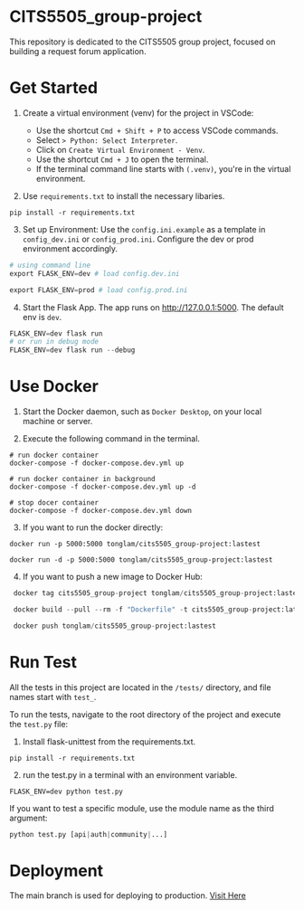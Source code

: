 # CITS5505_group-project

This repository is dedicated to the CITS5505 group project, focused on building a request forum application.

# Get Started

1. Create a virtual environment (venv) for the project in VSCode:

   - Use the shortcut `Cmd + Shift + P` to access VSCode commands.
   - Select `> Python: Select Interpreter`.
   - Click on `Create Virtual Environment - Venv`.
   - Use the shortcut `Cmd + J` to open the terminal.
   - If the terminal command line starts with `(.venv)`, you're in the virtual environment.

2. Use `requirements.txt` to install the necessary libaries.

```shell
pip install -r requirements.txt
```

3. Set up Environment: Use the `config.ini.example` as a template in `config_dev.ini` or `config_prod.ini`. Configure the dev or prod environment accordingly.

```python
# using command line
export FLASK_ENV=dev # load config.dev.ini

export FLASK_ENV=prod # load config.prod.ini
```

4. Start the Flask App. The app runs on http://127.0.0.1:5000. The default env is `dev`.

```python
FLASK_ENV=dev flask run
# or run in debug mode
FLASK_ENV=dev flask run --debug
```

# Use Docker

1. Start the Docker daemon, such as `Docker Desktop`, on your local machine or server.

2. Execute the following command in the terminal.

```shell
# run docker container
docker-compose -f docker-compose.dev.yml up

# run docker container in background
docker-compose -f docker-compose.dev.yml up -d

# stop docer container
docker-compose -f docker-compose.dev.yml down
```

3. If you want to run the docker directly:

```shell
docker run -p 5000:5000 tonglam/cits5505_group-project:lastest

docker run -d -p 5000:5000 tonglam/cits5505_group-project:lastest
```

4. If you want to push a new image to Docker Hub:

```python
 docker tag cits5505_group-project tonglam/cits5505_group-project:lastest

 docker build --pull --rm -f "Dockerfile" -t cits5505_group-project:latest "."

 docker push tonglam/cits5505_group-project:lastest
```

# Run Test

All the tests in this project are located in the `/tests/` directory, and file names start with `test_`.

To run the tests, navigate to the root directory of the project and execute the `test.py` file:

1. Install flask-unittest from the requirements.txt.

```shell
pip install -r requirements.txt
```

2. run the test.py in a terminal with an environment variable.

```shell
FLASK_ENV=dev python test.py
```

If you want to test a specific module, use the module name as the third argument:

```python
python test.py [api|auth|community|...]
```

# Deployment

The main branch is used for deploying to production. [Visit Here](https://letletme.cc)
